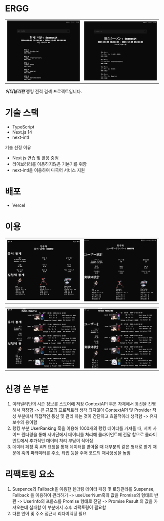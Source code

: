 # ERGG

|                                           |                                           |
| :---------------------------------------: | :---------------------------------------: |
| ![사진1](/public/ReadMeImages/MainKR.png) | ![사진2](/public/ReadMeImages/MainJP.png) |

**_이터널리턴_** 랭킹 전적 검색 프로젝트입니다.

# 기술 스택

- TypeScript
- Next.js 14
- next-intl

기술 선정 이유

- Next js 연습 및 활용 중점
- 라이브러리를 이용하지않은 기본기를 위함
- next-intl을 이용하여 다국어 서비스 지원

# 배포

- Vercel

# 이용

|                                           |                                           |
| :---------------------------------------: | :---------------------------------------: |
| ![사진1](/public/ReadMeImages/UserKR.png) | ![사진2](/public/ReadMeImages/UserJP.png) |

|                                             |                                             |
| :-----------------------------------------: | :-----------------------------------------: |
| ![사진1](/public/ReadMeImages/DetailKR.png) | ![사진2](/public/ReadMeImages/DetailJP.png) |

# 신경 쓴 부분

1. 이터널리턴의 시즌 정보를 스토어에 저장
   ContextAPI 부분 자체에서 통신을 진행 해서 저장함
   -> 큰 규모의 프로젝트라 생각 되지않아 ContextAPI 및 Provider 작성 부분에서 직접적인 통신 및 관리 하는 것이 간단하고 효율적이라 생각함
   -> 유지 보수의 용이함
2. 랭킹 부분
   UserRanking 훅을 이용해 1000개의 랭킹 데이터를 가져올 때,
   서버 사이드 렌더링을 통해 서버단에서 데이터를 처리해 클라이언트에 전달 함으로 클라이언트에서 추가적인 데이터 처리 부담이 적어짐
3. 데이터 페칭 훅
   API 요청을 통해 데이터를 받아올 때 대부분의 같은 형태로 받기 때문에
   훅의 파라미터를 주소, 타입 등을 주어 코드의 재사용성을 높임

# 리팩토링 요소

1. Suspence와 Fallback을 이용한 렌더링
   데이터 페칭 및 로딩관리를 Suspense, Fallback 을 이용하여 관리하기
   -> useUserNum훅의 값을 Promise의 형태로 반환
   -> UserInfo의 프롭스를 Promise 형태로 전달
   -> Promise Result 의 값을 가져오는데 실패함
   이 부분에서 추후 리팩토링이 필요함
2. 다른 언어 및 주소 접근시 리다이렉팅 필요
